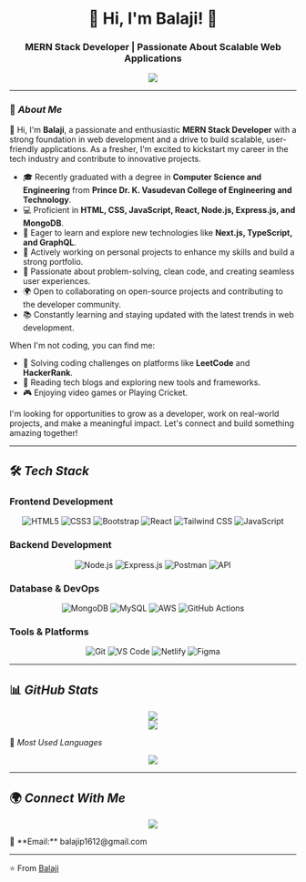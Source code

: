 <h1 align="center">🚀 Hi, I'm Balaji! 👋</h1>
<h3 align="center">MERN Stack Developer | Passionate About Scalable Web Applications</h3>

<p align="center">
  <img src="https://github-readme-terminal.vercel.app/?username=Balaji-bj45&theme=monokai" />
</p>



---

### 🌱 *About Me*

👋 Hi, I'm **Balaji**, a passionate and enthusiastic **MERN Stack Developer** with a strong foundation in web development and a drive to build scalable, user-friendly applications. As a fresher, I'm excited to kickstart my career in the tech industry and contribute to innovative projects.

- 🎓 Recently graduated with a degree in **Computer Science and Engineering** from **Prince Dr. K. Vasudevan College of Engineering and Technology**.  
- 💻 Proficient in **HTML, CSS, JavaScript, React, Node.js, Express.js, and MongoDB**.  
- 🌟 Eager to learn and explore new technologies like **Next.js, TypeScript, and GraphQL**.  
- 🚀 Actively working on personal projects to enhance my skills and build a strong portfolio.  
- 🔧 Passionate about problem-solving, clean code, and creating seamless user experiences.  
- 🌍 Open to collaborating on open-source projects and contributing to the developer community.  
- 📚 Constantly learning and staying updated with the latest trends in web development.  

When I'm not coding, you can find me:  
- 🧠 Solving coding challenges on platforms like **LeetCode** and **HackerRank**.  
- 📖 Reading tech blogs and exploring new tools and frameworks.  
- 🎮 Enjoying video games or Playing Cricket.  

I'm looking for opportunities to grow as a developer, work on real-world projects, and make a meaningful impact. Let's connect and build something amazing together!  

---

## 🛠 *Tech Stack*

### **Frontend Development**
<p align="center">
  <img src="https://img.shields.io/badge/HTML5-E34F26?style=for-the-badge&logo=html5&logoColor=white" alt="HTML5" />
  <img src="https://img.shields.io/badge/CSS3-1572B6?style=for-the-badge&logo=css3&logoColor=white" alt="CSS3" />
  <img src="https://img.shields.io/badge/Bootstrap-7952B3?style=for-the-badge&logo=bootstrap&logoColor=white" alt="Bootstrap" />
  <img src="https://img.shields.io/badge/React-61DAFB?style=for-the-badge&logo=react&logoColor=black" alt="React" />
  <img src="https://img.shields.io/badge/TailwindCSS-38B2AC?style=for-the-badge&logo=tailwind-css&logoColor=white" alt="Tailwind CSS" />
  <img src="https://img.shields.io/badge/JavaScript-F7DF1E?style=for-the-badge&logo=javascript&logoColor=black" alt="JavaScript" />
</p>

### **Backend Development**
<p align="center">
  <img src="https://img.shields.io/badge/Node.js-339933?style=for-the-badge&logo=nodedotjs&logoColor=white" alt="Node.js" />
  <img src="https://img.shields.io/badge/Express.js-000000?style=for-the-badge&logo=express&logoColor=white" alt="Express.js" />
  <img src="https://img.shields.io/badge/Postman-FF6C37?style=for-the-badge&logo=postman&logoColor=white" alt="Postman" />
  <img src="https://img.shields.io/badge/API-FF6C37?style=for-the-badge&logo=api&logoColor=white" alt="API" />
</p>

### **Database & DevOps**
<p align="center">
  <img src="https://img.shields.io/badge/MongoDB-4EA94B?style=for-the-badge&logo=mongodb&logoColor=white" alt="MongoDB" />
  <img src="https://img.shields.io/badge/MySQL-4479A1?style=for-the-badge&logo=mysql&logoColor=white" alt="MySQL" />
  <img src="https://img.shields.io/badge/AWS-232F3E?style=for-the-badge&logo=amazon-aws&logoColor=white" alt="AWS" />
  <img src="https://img.shields.io/badge/GitHub_Actions-2088FF?style=for-the-badge&logo=github-actions&logoColor=white" alt="GitHub Actions" />
</p>

### **Tools & Platforms**
<p align="center">
  <img src="https://img.shields.io/badge/Git-F05032?style=for-the-badge&logo=git&logoColor=white" alt="Git" />
  <img src="https://img.shields.io/badge/VS_Code-007ACC?style=for-the-badge&logo=visual-studio-code&logoColor=white" alt="VS Code" />
  <img src="https://img.shields.io/badge/Netlify-00C7B7?style=for-the-badge&logo=netlify&logoColor=white" alt="Netlify" />
  <img src="https://img.shields.io/badge/Figma-F24E1E?style=for-the-badge&logo=figma&logoColor=white" alt="Figma" />
</p>

---

## 📊 *GitHub Stats*
<p align="center">
  <img src="https://github-readme-stats.vercel.app/api?username=Balaji-bj45&show_icons=true&theme=radical" />
  <br>
  <img src="https://github-readme-streak-stats.herokuapp.com/?user=Balaji-bj45&theme=radical" />
</p>

📌 *Most Used Languages*  
<p align="center">
  <img src="https://github-readme-stats.vercel.app/api/top-langs/?username=Balaji-bj45&layout=compact&theme=radical" />
</p>

---

## 🌍 *Connect With Me*
<p align="center">
  <a href="https://www.linkedin.com/in/balaji-p-463168287" target="_blank">
    <img src="https://img.shields.io/badge/LinkedIn-0A66C2?style=for-the-badge&logo=linkedin&logoColor=white" />
  </a>
  </p>
  📧 **Email:** balajip1612@gmail.com

---

⭐️ From [Balaji](https://github.com/Balaji-bj45)
